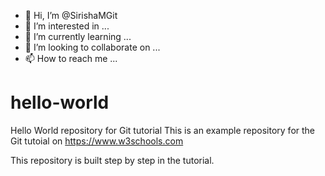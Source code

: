 - 👋 Hi, I’m @SirishaMGit
- 👀 I’m interested in ...
- 🌱 I’m currently learning ...
- 💞️ I’m looking to collaborate on ...
- 📫 How to reach me ...
# hello-world
Hello World repository for Git tutorial
This is an example repository for the Git tutoial on https://www.w3schools.com

This repository is built step by step in the tutorial.


<!---
SirishaMGit/SirishaMGit is a ✨ special ✨ repository because its `README.md` (this file) appears on your GitHub profile.
You can click the Preview link to take a look at your changes.
--->
